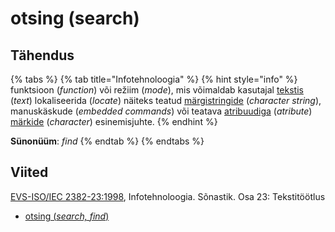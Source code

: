 # otsing \(search\)

## Tähendus

{% tabs %}
{% tab title="Infotehnoloogia" %}
{% hint style="info" %}
funktsioon \(_function_\) või režiim \(_mode_\), mis võimaldab kasutajal [tekstis](tekst-text.md) \(_text_\) lokaliseerida \(_locate_\) näiteks teatud [märgistringide](maergistring-character-string.md) \(_character string_\), manuskäskude \(_embedded commands_\) või teatava [atribuudiga](atribuut-attribute.md) \(_atribute_\) [märkide](maerk-character.md) \(_character_\) esinemisjuhte.
{% endhint %}

**Sünonüüm**: _find_
{% endtab %}
{% endtabs %}

## Viited

[EVS-ISO/IEC 2382-23:1998](https://www.evs.ee/et/evs-iso-iec-2382-23-1998), Infotehnoloogia. Sõnastik. Osa 23: Tekstitöötlus

* [otsing \(_search, find_\)](https://www.eki.ee/dict/its/index.cgi?Q=D4EFB4A6-6C03-1014-88DC-FC5F0DBED45A&F=GUID&C01=1&C02=0&C10=1)

